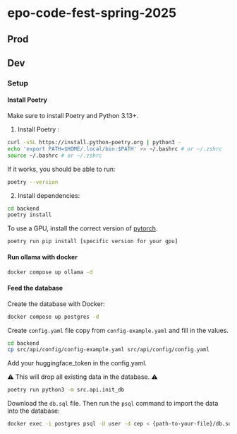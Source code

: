 # epo-code-fest-spring-2025

[toc]: # (TOC)

## Prod

## Dev

### Setup

#### Install Poetry

Make sure to install Poetry and Python 3.13+.

1. Install Poetry :
```bash
curl -sSL https://install.python-poetry.org | python3 -
echo 'export PATH=$HOME/.local/bin:$PATH' >> ~/.bashrc # or ~/.zshrc
source ~/.bashrc # or ~/.zshrc
```

If it works, you should be able to run:
```bash
poetry --version
```

2. Install dependencies:
```bash
cd backend
poetry install
```
To use a GPU, install the correct version of [pytorch](https://pytorch.org/get-started/locally/).
```
poetry run pip install [specific version for your gpu]
```

#### Run ollama with docker
```bash
docker compose up ollama -d
```

#### Feed the database

Create the database with Docker:
```bash
docker compose up postgres -d
```

Create `config.yaml` file copy from `config-example.yaml` and fill in the values.
```bash
cd backend
cp src/api/config/config-example.yaml src/api/config/config.yaml
```
Add your huggingface_token in the config.yaml.

:warning: This will drop all existing data in the database. :warning:
```bash
poetry run python3 -m src.api.init_db
```

Download the `db.sql` file. Then run the `psql` command to import the data into the database:
```bash
docker exec -i postgres psql -U user -d cep < {path-to-your-file}/db.sql
```
